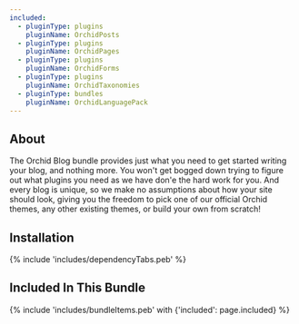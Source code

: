 ```yaml
---
included:
  - pluginType: plugins
    pluginName: OrchidPosts
  - pluginType: plugins
    pluginName: OrchidPages
  - pluginType: plugins
    pluginName: OrchidForms
  - pluginType: plugins
    pluginName: OrchidTaxonomies
  - pluginType: bundles
    pluginName: OrchidLanguagePack
---
```


## About

The Orchid Blog bundle provides just what you need to get started writing your blog, and nothing more. You won't get 
bogged down trying to figure out what plugins you need as we have don'e the hard work for you. And every blog is unique, 
so we make no assumptions about how your site should look, giving you the freedom to pick one of our official Orchid
themes, any other existing themes, or build your own from scratch!

## Installation

{% include 'includes/dependencyTabs.peb' %}

## Included In This Bundle

{% include 'includes/bundleItems.peb' with {'included': page.included} %}
